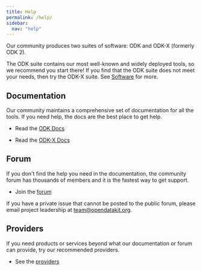 ```yaml
---
title: Help
permalink: /help/
sidebar:
  nav: "help"
---
```


Our community produces two suites of software: ODK and ODK-X (formerly ODK 2).

The ODK suite contains our most well-known and widely deployed tools, so we recommend you start there! If you find that the ODK suite does not meet your needs, then try the ODK-X suite. See [Software](/software) for more.

## Documentation

Our community maintains a comprehensive set of documentation for all the tools. If you need help, the docs are the best place to get help.

* Read the [ODK Docs](https://docs.opendatakit.org)

* Read the [ODK-X Docs](https://docs.opendatakit.org/odk-x)

## Forum

If you don't find the help you need in the documentation, the community forum has thousands of members and it is the fastest way to get support.

* Join the [forum](https://forum.opendatakit.org)

If you have a private issue that cannot be posted to the public forum, please email project leadership at <team@opendatakit.org>.

## Providers

If you need products or services beyond what our documentation or forum can provide, try our recommended providers.

* See the [providers](/providers)